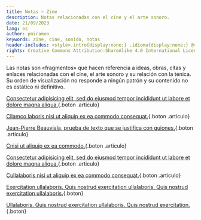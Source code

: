 ```yaml
---
title: Notas ~ Zine
description: Notas relacionadas con el cine y el arte sonoro.
date: 21/09/2023
lang: es
author: pmiramon
keywords: zine, cine, sonido, notas
header-includes: <style>.intro{display:none;} .idioma{display:none;} @media only screen and (min-width:665px) {a.seleccion.notas::before{content:"➞ "; font-weight:bolder;}}</style>
rights: Creative Commons Attribution-ShareAlike 4.0 International License
---
```


Las notas son «fragmentos» que hacen referencia a ideas, obras, citas y enlaces relacionadas con el cine, el arte sonoro y su relación con la ténica. Su orden de visualización no responde a ningún patrón y su contenido no es estático ni definitivo.

<div class="botonera">

[Consectetur adipisicing elit, sed do eiusmod tempor incididunt ut labore et dolore magna aliqua.](#intro){.boton .articulo}

[Cllamco laboris nisi ut aliquip ex ea commodo consequat.](#intro){.boton .articulo}

[Jean-Pierre Beauviala, prueba de texto que se justifica con guiones.](/notas/prueba-texto.html){.boton .articulo}

[Cnisi ut aliquip ex ea commodo.](#intro){.boton .articulo}

[Consectetur adipisicing elit, sed do eiusmod tempor incididunt ut labore et dolore magna aliqua.](#intro){.boton .articulo}

[Cullalaboris nisi ut aliquip ex ea commodo consequat.](#intro){.boton .articulo}

[Exercitation ullalaboris. Quis nostrud exercitation ullalaboris. Quis nostrud exercitation ullalaboris.](#intro){.boton}

[Ullalaboris. Quis nostrud exercitation ullalaboris. Quis nostrud exercitation.](#intro){.boton}

</div>

